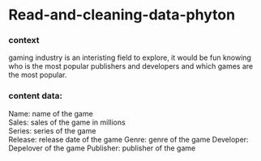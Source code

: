 # Read-and-cleaning-data-phyton
### context
gaming industry is an interisting field to explore, it would be fun knowing who is the most popular publishers and developers and which games are the most popular.
### content data:
Name: name of the game <br />
Sales: sales of the game in millions <br />
Series: series of the game <br />
Release: release date of the game
Genre: genre of the game
Developer: Depelover of the game
Publisher: publisher of the game
